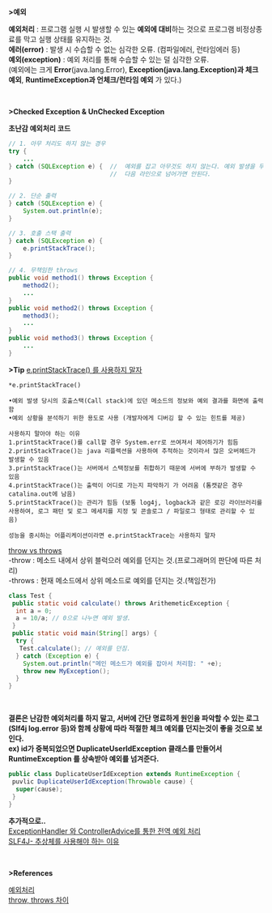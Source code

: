
**>예외**

**예외처리** : 프로그램 실행 시 발생할 수 있는 **예외에 대비**하는 것으로 프로그램 비정상종료를 막고 실행 상태를 유지하는 것.  
**에러(error)** : 발생 시 수습할 수 없는 심각한 오류. (컴파일에러, 런타임에러 등)  
**예외(exception)** : 예외 처리를 통해 수습할 수 있는 덜 심각한 오류.  
(예외에는 크게 **Error**(java.lang.Error), **Exception(java.lang.Exception)과 체크예외**, **RuntimeException과 언체크/런타임 예외** 가 있다.)   

<br/>


**>Checked Exception & UnChecked Exception**   








**초난감 예외처리 코드**  

```java
// 1. 아무 처리도 하지 않는 경우
try {
    ...
} catch (SQLException e) {  //  예외를 잡고 아무것도 하지 않는다. 예외 발생을 무시해버리고 정상적인 상황인 것처럼
                            //  다음 라인으로 넘어가면 안된다.
}

// 2. 단순 출력
} catch (SQLException e) {
    System.out.println(e);
}

// 3. 호출 스택 출력
} catch (SQLException e) {
    e.printStackTrace();
}

// 4. 무책임한 throws
public void method1() throws Exception {
    method2();
    ...
}
public void method2() throws Exception {
    method3();
    ...
}
public void method3() throws Exception {
    ...
}
```

**>Tip**
[e.printStackTrace() 를 사용하지 말자](https://tgyun615.com/59)

```
*e.printStackTrace()  

•예외 발생 당시의 호출스택(Call stack)에 있던 메소드의 정보와 예외 결과를 화면에 출력함  
•예외 상황을 분석하기 위한 용도로 사용 (개발자에게 디버깅 할 수 있는 힌트를 제공)  

사용하지 말아야 하는 이유  
1.printStackTrace()를 call할 경우 System.err로 쓰여져서 제어하기가 힘듬
2.printStackTrace()는 java 리플렉션을 사용하여 추적하는 것이라서 많은 오버헤드가 발생할 수 있음
3.printStackTrace()는 서버에서 스택정보를 취합하기 때문에 서버에 부하가 발생할 수 있음
4.printStackTrace()는 출력이 어디로 가는지 파악하기 가 어려움 (톰캣같은 경우 catalina.out에 남음)
5.printStackTrace()는 관리가 힘듬 (보통 log4j, logback과 같은 로깅 라이브러리를 사용하여, 로그 패턴 및 로그 메세지를 지정 및 콘솔로그 / 파일로그 형태로 관리할 수 있음)

성능을 중시하는 어플리케이션이라면 e.printStackTrace는 사용하지 말자 
```



[throw vs throws](https://vitalholic.tistory.com/246)  
-throw : 메소드 내에서 상위 블럭으러 예외를 던지는 것.(프로그래머의 판단에 따른 처리)  
-throws : 현재 메소드에서 상위 메소드로 예외를 던지는 것.(책임전가)  

```java
class Test {
 public static void calculate() throws ArithemeticException {
  int a = 0;
  a = 10/a; // 0으로 나누면 예외 발생.
 }
 public static void main(String[] args) {
  try {
   Test.calculate(); // 예외를 던짐.
  } catch (Exception e) {
    System.out.println("메인 메소드가 예외를 잡아서 처리함: " +e);
    throw new MyException();
  }
}
```

<br/>  

**결론은 난감한 예외처리를 하지 말고, 서버에 간단 명료하게 원인을 파악할 수 있는 로그(Slf4j log.error 등)와 함께 상황에 따라 적절한 체크 예외를 던지는것이 좋을 것으로 보인다.  
ex) id가 중복되었으면 DuplicateUserIdException 클래스를 만들어서 RuntimeException 를 상속받아 예외를 넘겨준다.**    

```java
public class DuplicateUserIdException extends RuntimeException {
 puvlic DuplicateUserIdException(Throwable cause) {
  super(cause);
 }
}
```


**추가적으로..**  
[ExceptionHandler 와 ControllerAdvice를 통한 전역 예외 처리](https://tecoble.techcourse.co.kr/post/2021-05-10-controller_advice_exception_handler/)  
[SLF4J- 추상체를 사용해야 하는 이유](https://inyl.github.io/programming/2017/05/05/slf4j.html)  



<br/>



**>References**  

[예외처리](https://itmining.tistory.com/8)  
[throw, throws 차이](https://vitalholic.tistory.com/246)  

